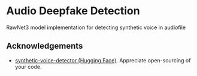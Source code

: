 # Audio Deepfake Detection

RawNet3 model implementation for detecting synthetic voice in audiofile


## Acknowledgements

 - [synthetic-voice-detector (Hugging Face)](https://huggingface.co/spaces/CindyChen19/synthetic-voice-detector/). Appreciate open-sourcing of your code.
